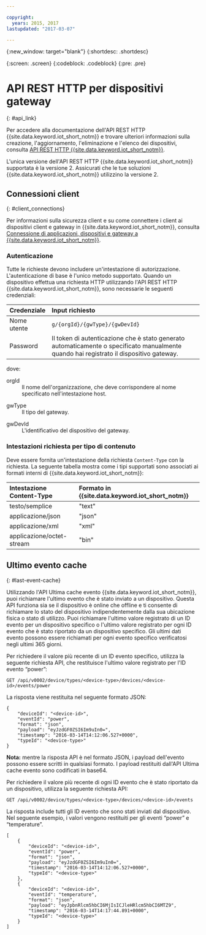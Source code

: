 ```yaml
---

copyright:
  years: 2015, 2017
lastupdated: "2017-03-07"

---
```


{:new_window: target="blank"}
{:shortdesc: .shortdesc}

{:screen: .screen}
{:codeblock: .codeblock}
{:pre: .pre}

# API REST HTTP per dispositivi gateway
{: #api_link}


Per accedere alla documentazione dell'API REST HTTP {{site.data.keyword.iot_short_notm}} e trovare ulteriori informazioni sulla creazione, l'aggiornamento, l'eliminazione e l'elenco dei dispositivi, consulta [API REST HTTP {{site.data.keyword.iot_short_notm}}](https://docs.internetofthings.ibmcloud.com/swagger/v0002.html).

L'unica versione dell'API REST HTTP {{site.data.keyword.iot_short_notm}} supportata è la versione 2. Assicurati che le tue soluzioni {{site.data.keyword.iot_short_notm}} utilizzino la versione 2.

## Connessioni client
{: #client_connections}

Per informazioni sulla sicurezza client e su come connettere i client ai dispositivi client e gateway in {{site.data.keyword.iot_short_notm}}, consulta [Connessione di applicazioni, dispositivi e gateway a {{site.data.keyword.iot_short_notm}}](../reference/security/connect_devices_apps_gw.html).


### Autenticazione

Tutte le richieste devono includere un'intestazione di autorizzazione. L'autenticazione di base è l'unico metodo supportato. Quando un dispositivo effettua una richiesta HTTP utilizzando l'API REST HTTP {{site.data.keyword.iot_short_notm}}, sono necessarie le seguenti credenziali:

|Credenziale|Input richiesto|
|:---|:---|
|Nome utente| `g/{orgId}/{gwType}/{gwDevId}`
|Password| Il token di autenticazione che è stato generato automaticamente o specificato manualmente quando hai registrato il dispositivo gateway.

dove:

<dl>
<dt>orgId</dt>  
<dd>Il nome dell'organizzazione, che deve corrispondere al nome specificato nell'intestazione host.</dd>

<p></p>
<dt>gwType</dt>  
<dd>Il tipo del gateway. </dd>
<p></p>
<dt>gwDevId</dt>  
<dd>L'identificativo del dispositivo del gateway. </dd>
</dl>


### Intestazioni richiesta per tipo di contenuto

Deve essere fornita un'intestazione della richiesta `Content-Type` con la richiesta. La seguente tabella mostra come i tipi supportati sono associati ai formati interni di {{site.data.keyword.iot_short_notm}}:

|Intestazione Content-Type|Formato in {{site.data.keyword.iot_short_notm}}|
|:---|:---|
|testo/semplice|"text"
|applicazione/json| "json"
|applicazione/xml | "xml"
|applicazione/octet-stream|"bin"

## Ultimo evento cache
{: #last-event-cache}

Utilizzando l'API Ultima cache evento {{site.data.keyword.iot_short_notm}}, puoi richiamare l'ultimo evento che è stato inviato a un dispositivo. Questa API funziona sia se il dispositivo è online che offline e ti consente di richiamare lo stato del dispositivo indipendentemente dalla sua ubicazione fisica o stato di utilizzo. Puoi richiamare l'ultimo valore registrato di un ID evento per un dispositivo specifico o l'ultimo valore registrato per ogni ID evento che è stato riportato da un dispositivo specifico. Gli ultimi dati evento possono essere richiamati per ogni evento specifico verificatosi negli ultimi 365 giorni.

Per richiedere il valore più recente di un ID evento specifico, utilizza la seguente richiesta API, che restituisce l'ultimo valore registrato per l'ID evento “power”:

```
GET /api/v0002/device/types/<device-type>/devices/<device-id>/events/power
```

La risposta viene restituita nel seguente formato JSON:

```
{
    "deviceId": "<device-id>",
    "eventId": "power",
    "format": "json",
    "payload": "eyJzdGF0ZSI6Im9uIn0=",
    "timestamp": "2016-03-14T14:12:06.527+0000",
    "typeId": "<device-type>"
}
```

**Nota:** mentre la risposta API è nel formato JSON, i payload dell'evento possono essere scritti in qualsiasi formato. I payload restituiti dall'API Ultima cache evento sono codificati in base64.

Per richiedere il valore più recente di ogni ID evento che è stato riportato da un dispositivo, utilizza la seguente richiesta API:

```
GET /api/v0002/device/types/<device-type>/devices/<device-id>/events
```

La risposta include tutti gli ID evento che sono stati inviati dal dispositivo. Nel seguente esempio, i valori vengono restituiti per gli eventi “power” e “temperature”.

```
[
    {
        "deviceId": "<device-id>",
        "eventId": "power",
        "format": "json",
        "payload": "eyJzdGF0ZSI6Im9uIn0=",
        "timestamp": "2016-03-14T14:12:06.527+0000",
        "typeId": "<device-type>"
    },
    {
        "deviceId": "<device-id>",
        "eventId": "temperature",
        "format": "json",
        "payload": "eyJpbnRlcm5hbCI6MjIsICJleHRlcm5hbCI6MTZ9",
        "timestamp": "2016-03-14T14:17:44.891+0000",
        "typeId": "<device-type>"
    }
]
```

